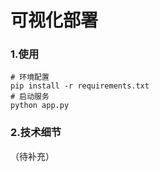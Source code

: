 # 可视化部署

### 1.使用
```shell
# 环境配置
pip install -r requirements.txt
# 启动服务
python app.py
```
### 2.技术细节
（待补充）